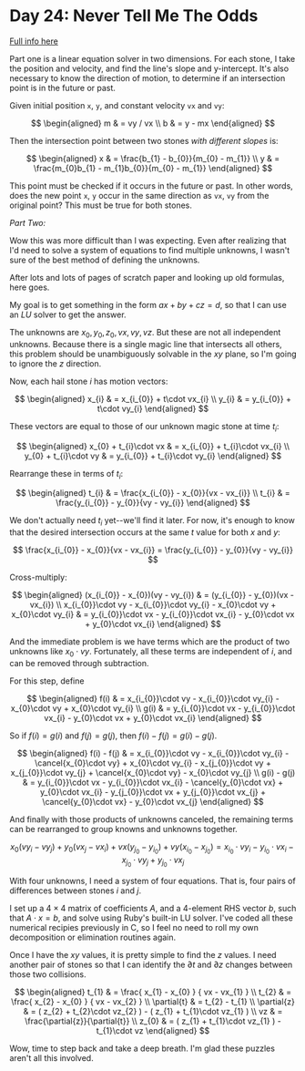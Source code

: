 # Day 24: Never Tell Me The Odds

[Full info here](https://adventofcode.com/2023/day/24)

Part one is a linear equation solver in two dimensions. For each stone, I take
the position and velocity, and find the line's slope and y-intercept. It's
also necessary to know the direction of motion, to determine if an intersection
point is in the future or past.

Given initial position `x`, `y`, and constant velocity `vx` and `vy`:

$$
\begin{aligned}
m & = vy / vx \\
b & = y - mx
\end{aligned}
$$

Then the intersection point between two stones _with different slopes_ is:

$$
\begin{aligned}
x & = \frac{b_{1} - b_{0}}{m_{0} - m_{1}} \\
y & = \frac{m_{0}b_{1} - m_{1}b_{0}}{m_{0} - m_{1}}
\end{aligned}
$$

This point must be checked if it occurs in the future or past. In other
words, does the new point `x`, `y` occur in the same direction as `vx`, `vy`
from the original point? This must be true for both stones.

_Part Two:_

Wow this was more difficult than I was expecting. Even after
realizing that I'd need to solve a system of equations to find multiple
unknowns, I wasn't sure of the best method of defining the unknowns.

After lots and lots of pages of scratch paper and looking up old formulas, 
here goes.

My goal is to get something in the form $ax + by + cz = d$, so that I can
use an $LU$ solver to get the answer.

The unknowns are $x_{0}, y_{0}, z_{0}, vx, vy, vz$. But these are not all
independent unknowns. Because there is a single magic line that intersects
all others, this problem should be unambiguously solvable in the $xy$ plane,
so I'm going to ignore the $z$ direction.

Now, each hail stone $i$ has motion vectors:

$$
\begin{aligned}
x_{i} & = x_{i_{0}} + t\cdot vx_{i} \\
y_{i} & = y_{i_{0}} + t\cdot vy_{i}
\end{aligned}
$$

These vectors are equal to those of our unknown magic stone at time $t_{i}$:

$$
\begin{aligned}
x_{0} + t_{i}\cdot vx & = x_{i_{0}} + t_{i}\cdot vx_{i} \\
y_{0} + t_{i}\cdot vy & = y_{i_{0}} + t_{i}\cdot vy_{i}
\end{aligned}
$$

Rearrange these in terms of $t_{i}$:

$$
\begin{aligned}
t_{i} & = \frac{x_{i_{0}} - x_{0}}{vx - vx_{i}} \\
t_{i} & = \frac{y_{i_{0}} - y_{0}}{vy - vy_{i}}
\end{aligned}
$$

We don't actually need $t_{i}$ yet--we'll find it later. For now, it's enough to
know that the desired intersection occurs at the same $t$ value for both $x$ and $y$:

$$
\frac{x_{i_{0}} - x_{0}}{vx - vx_{i}} = \frac{y_{i_{0}} - y_{0}}{vy - vy_{i}}
$$

Cross-multiply:

$$
\begin{aligned}
(x_{i_{0}} - x_{0})(vy - vy_{i}) & = (y_{i_{0}} - y_{0})(vx - vx_{i}) \\
x_{i_{0}}\cdot vy - x_{i_{0}}\cdot vy_{i} - x_{0}\cdot vy + x_{0}\cdot vy_{i}
  & = y_{i_{0}}\cdot vx - y_{i_{0}}\cdot vx_{i} - y_{0}\cdot vx + y_{0}\cdot vx_{i}
\end{aligned}
$$

And the immediate problem is we have terms which are the product of two unknowns like $x_{0}\cdot vy$.
Fortunately, all these terms are independent of $i$, and can be removed through subtraction.

For this step, define

$$
\begin{aligned}
f(i) & = x_{i_{0}}\cdot vy - x_{i_{0}}\cdot vy_{i} - x_{0}\cdot vy + x_{0}\cdot vy_{i} \\
g(i) & = y_{i_{0}}\cdot vx - y_{i_{0}}\cdot vx_{i} - y_{0}\cdot vx + y_{0}\cdot vx_{i}
\end{aligned}
$$

So if $f(i) = g(i)$ and $f(j) = g(j)$, then $f(i) - f(j) = g(i) - g(j)$.

$$
\begin{aligned}
f(i) - f(j) & = x_{i_{0}}\cdot vy - x_{i_{0}}\cdot vy_{i} - \cancel{x_{0}\cdot vy} + x_{0}\cdot vy_{i} -
                x_{j_{0}}\cdot vy + x_{j_{0}}\cdot vy_{j} + \cancel{x_{0}\cdot vy} - x_{0}\cdot vy_{j} \\
g(i) - g(j) & = y_{i_{0}}\cdot vx - y_{i_{0}}\cdot vx_{i} - \cancel{y_{0}\cdot vx} + y_{0}\cdot vx_{i} -
                y_{j_{0}}\cdot vx + y_{j_{0}}\cdot vx_{j} + \cancel{y_{0}\cdot vx} - y_{0}\cdot vx_{j}
\end{aligned}
$$

And finally with those products of unknowns canceled, the remaining terms can be rearranged to group
knowns and unknowns together.

$$
x_{0}(vy_{i} - vy_{j}) + y_{0}(vx_{j} - vx_{i}) + vx(y_{j_{0}} - y_{i_{0}}) + vy(x_{i_{0}} - x_{j_{0}})
  = x_{i_{0}}\cdot vy_{i} - y_{i_{0}}\cdot vx_{i} - x_{j_{0}}\cdot vy_{j} + y_{j_{0}}\cdot vx_{j} 
$$

With four unknowns, I need a system of four equations. That is, four pairs of differences between stones
$i$ and $j$. 

I set up a $4\times{4}$ matrix of coefficients $A$, and a 4-element RHS vector $b$, such that $A\cdot x = b$, and
solve using Ruby's built-in LU solver. I've coded all these numerical recipies previously in C, so I
feel no need to roll my own decomposition or elimination routines again.

Once I have the $xy$ values, it is pretty simple to find the $z$ values. I need another pair of stones
so that I can identify the $\partial{t}$ and $\partial{z}$ changes between those two collisions.

$$
\begin{aligned}
t_{1} & = \frac{ x_{1} - x_{0} } { vx - vx_{1} } \\
t_{2} & = \frac{ x_{2} - x_{0} } { vx - vx_{2} } \\
\partial{t} & = t_{2} - t_{1} \\
\partial{z} & = ( z_{2} + t_{2}\cdot vz_{2} ) - ( z_{1} + t_{1}\cdot vz_{1} ) \\
vz & = \frac{\partial{z}}{\partial{t}} \\
z_{0} & = ( z_{1} + t_{1}\cdot vz_{1} ) - t_{1}\cdot vz
\end{aligned}
$$

Wow, time to step back and take a deep breath. I'm glad these puzzles aren't all this involved.



